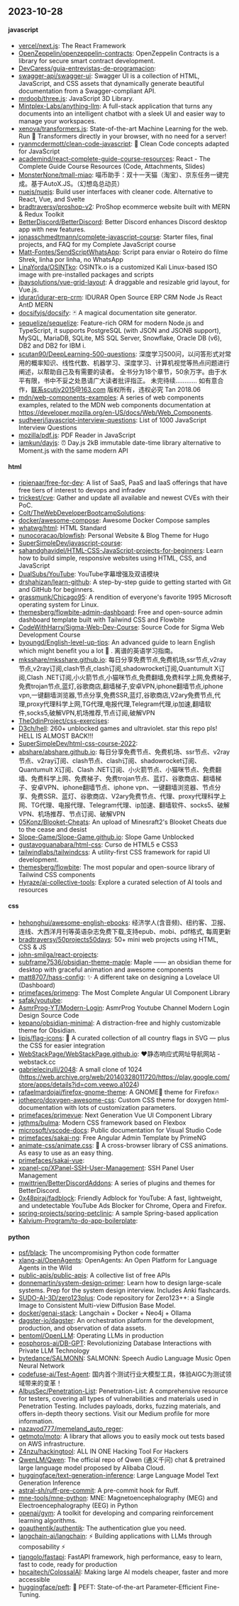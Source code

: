 ## 2023-10-28

#### javascript
* [vercel/next.js](https://github.com/vercel/next.js): The React Framework
* [OpenZeppelin/openzeppelin-contracts](https://github.com/OpenZeppelin/openzeppelin-contracts): OpenZeppelin Contracts is a library for secure smart contract development.
* [DevCaress/guia-entrevistas-de-programacion](https://github.com/DevCaress/guia-entrevistas-de-programacion): 
* [swagger-api/swagger-ui](https://github.com/swagger-api/swagger-ui): Swagger UI is a collection of HTML, JavaScript, and CSS assets that dynamically generate beautiful documentation from a Swagger-compliant API.
* [mrdoob/three.js](https://github.com/mrdoob/three.js): JavaScript 3D Library.
* [Mintplex-Labs/anything-llm](https://github.com/Mintplex-Labs/anything-llm): A full-stack application that turns any documents into an intelligent chatbot with a sleek UI and easier way to manage your workspaces.
* [xenova/transformers.js](https://github.com/xenova/transformers.js): State-of-the-art Machine Learning for the web. Run 🤗 Transformers directly in your browser, with no need for a server!
* [ryanmcdermott/clean-code-javascript](https://github.com/ryanmcdermott/clean-code-javascript): 🛁 Clean Code concepts adapted for JavaScript
* [academind/react-complete-guide-course-resources](https://github.com/academind/react-complete-guide-course-resources): React - The Complete Guide Course Resources (Code, Attachments, Slides)
* [MonsterNone/tmall-miao](https://github.com/MonsterNone/tmall-miao): 喵币助手：双十一天猫（淘宝）、京东任务一键完成。基于AutoX.JS。（幻想岛总动员）
* [nuejs/nuejs](https://github.com/nuejs/nuejs): Build user interfaces with cleaner code. Alternative to React, Vue, and Svelte
* [bradtraversy/proshop-v2](https://github.com/bradtraversy/proshop-v2): ProShop ecommerce website built with MERN & Redux Toolkit
* [BetterDiscord/BetterDiscord](https://github.com/BetterDiscord/BetterDiscord): Better Discord enhances Discord desktop app with new features.
* [jonasschmedtmann/complete-javascript-course](https://github.com/jonasschmedtmann/complete-javascript-course): Starter files, final projects, and FAQ for my Complete JavaScript course
* [Matt-Fontes/SendScriptWhatsApp](https://github.com/Matt-Fontes/SendScriptWhatsApp): Script para enviar o Roteiro do filme Shrek, linha por linha, no WhatsApp
* [LinaYorda/OSINTko](https://github.com/LinaYorda/OSINTko): OSINTk.o is a customized Kali Linux-based ISO image with pre-installed packages and scripts
* [jbaysolutions/vue-grid-layout](https://github.com/jbaysolutions/vue-grid-layout): A draggable and resizable grid layout, for Vue.js.
* [idurar/idurar-erp-crm](https://github.com/idurar/idurar-erp-crm): IDURAR Open Source ERP CRM Node Js React AntD MERN
* [docsifyjs/docsify](https://github.com/docsifyjs/docsify): 🃏 A magical documentation site generator.
* [sequelize/sequelize](https://github.com/sequelize/sequelize): Feature-rich ORM for modern Node.js and TypeScript, it supports PostgreSQL (with JSON and JSONB support), MySQL, MariaDB, SQLite, MS SQL Server, Snowflake, Oracle DB (v6), DB2 and DB2 for IBM i.
* [scutan90/DeepLearning-500-questions](https://github.com/scutan90/DeepLearning-500-questions): 深度学习500问，以问答形式对常用的概率知识、线性代数、机器学习、深度学习、计算机视觉等热点问题进行阐述，以帮助自己及有需要的读者。 全书分为18个章节，50余万字。由于水平有限，书中不妥之处恳请广大读者批评指正。 未完待续............ 如有意合作，联系scutjy2015@163.com 版权所有，违权必究 Tan 2018.06
* [mdn/web-components-examples](https://github.com/mdn/web-components-examples): A series of web components examples, related to the MDN web components documentation at https://developer.mozilla.org/en-US/docs/Web/Web_Components.
* [sudheerj/javascript-interview-questions](https://github.com/sudheerj/javascript-interview-questions): List of 1000 JavaScript Interview Questions
* [mozilla/pdf.js](https://github.com/mozilla/pdf.js): PDF Reader in JavaScript
* [iamkun/dayjs](https://github.com/iamkun/dayjs): ⏰ Day.js 2kB immutable date-time library alternative to Moment.js with the same modern API

#### html
* [ripienaar/free-for-dev](https://github.com/ripienaar/free-for-dev): A list of SaaS, PaaS and IaaS offerings that have free tiers of interest to devops and infradev
* [trickest/cve](https://github.com/trickest/cve): Gather and update all available and newest CVEs with their PoC.
* [Colt/TheWebDeveloperBootcampSolutions](https://github.com/Colt/TheWebDeveloperBootcampSolutions): 
* [docker/awesome-compose](https://github.com/docker/awesome-compose): Awesome Docker Compose samples
* [whatwg/html](https://github.com/whatwg/html): HTML Standard
* [nunocoracao/blowfish](https://github.com/nunocoracao/blowfish): Personal Website & Blog Theme for Hugo
* [SuperSimpleDev/javascript-course](https://github.com/SuperSimpleDev/javascript-course): 
* [sahandghavidel/HTML-CSS-JavaScript-projects-for-beginners](https://github.com/sahandghavidel/HTML-CSS-JavaScript-projects-for-beginners): Learn how to build simple, responsive websites using HTML, CSS, and JavaScript
* [DualSubs/YouTube](https://github.com/DualSubs/YouTube): YouTube字幕增强及双语模块
* [drshahizan/learn-github](https://github.com/drshahizan/learn-github): A step-by-step guide to getting started with Git and GitHub for beginners.
* [grassmunk/Chicago95](https://github.com/grassmunk/Chicago95): A rendition of everyone's favorite 1995 Microsoft operating system for Linux.
* [themesberg/flowbite-admin-dashboard](https://github.com/themesberg/flowbite-admin-dashboard): Free and open-source admin dashboard template built with Tailwind CSS and Flowbite
* [CodeWithHarry/Sigma-Web-Dev-Course](https://github.com/CodeWithHarry/Sigma-Web-Dev-Course): Source Code for Sigma Web Development Course
* [byoungd/English-level-up-tips](https://github.com/byoungd/English-level-up-tips): An advanced guide to learn English which might benefit you a lot 🎉 . 离谱的英语学习指南。
* [mksshare/mksshare.github.io](https://github.com/mksshare/mksshare.github.io): 每日分享免费节点,免费机场,ssr节点,v2ray节点,v2ray订阅,clash节点,clash订阅,shadowrocket订阅,Quantumult X订阅,Clash .NET订阅,小火箭节点,小猫咪节点,免费翻墙,免费科学上网,免费梯子,免费trojan节点,蓝灯,谷歌商店,翻墙梯子,安卓VPN,iphone翻墙节点,iphone vpn,一键翻墙浏览器,节点分享,免费SSR,蓝灯,谷歌商店,V2ary免费节点,代理,proxy代理科学上网,TG代理,电报代理,Telegram代理,ip加速,翻墙软件,socks5,破解VPN,机场推荐,节点订阅,破解VPN
* [TheOdinProject/css-exercises](https://github.com/TheOdinProject/css-exercises): 
* [D3ch/hell](https://github.com/D3ch/hell): 260+ unblocked games and ultraviolet. star this repo pls! HELL IS ALMOST BACK!!!
* [SuperSimpleDev/html-css-course-2022](https://github.com/SuperSimpleDev/html-css-course-2022): 
* [abshare/abshare.github.io](https://github.com/abshare/abshare.github.io): 每日分享免费节点、免费机场、ssr节点、v2ray节点、v2ray订阅、clash节点、clash订阅、shadowrocket订阅、Quantumult X订阅、Clash .NET订阅、小火箭节点、小猫咪节点、免费翻墙、免费科学上网、免费梯子、免费trojan节点、蓝灯、谷歌商店、翻墙梯子、安卓VPN、iphone翻墙节点、iphone vpn、一键翻墙浏览器、节点分享、免费SSR、蓝灯、谷歌商店、V2ary免费节点、代理、proxy代理科学上网、TG代理、电报代理、Telegram代理、ip加速、翻墙软件、socks5、破解VPN、机场推荐、节点订阅、破解VPN
* [05Konz/Blooket-Cheats](https://github.com/05Konz/Blooket-Cheats): An upload of Minesraft2's Blooket Cheats due to the cease and desist
* [Slope-Game/Slope-Game.github.io](https://github.com/Slope-Game/Slope-Game.github.io): Slope Game Unblocked
* [gustavoguanabara/html-css](https://github.com/gustavoguanabara/html-css): Curso de HTML5 e CSS3
* [tailwindlabs/tailwindcss](https://github.com/tailwindlabs/tailwindcss): A utility-first CSS framework for rapid UI development.
* [themesberg/flowbite](https://github.com/themesberg/flowbite): The most popular and open-source library of Tailwind CSS components
* [Hyraze/ai-collective-tools](https://github.com/Hyraze/ai-collective-tools): Explore a curated selection of AI tools and resources

#### css
* [hehonghui/awesome-english-ebooks](https://github.com/hehonghui/awesome-english-ebooks): 经济学人(含音频)、纽约客、卫报、连线、大西洋月刊等英语杂志免费下载,支持epub、mobi、pdf格式, 每周更新
* [bradtraversy/50projects50days](https://github.com/bradtraversy/50projects50days): 50+ mini web projects using HTML, CSS & JS
* [john-smilga/react-projects](https://github.com/john-smilga/react-projects): 
* [subframe7536/obsidian-theme-maple](https://github.com/subframe7536/obsidian-theme-maple): Maple —— an obsidian theme for desktop with graceful animation and awesome components
* [matt8707/hass-config](https://github.com/matt8707/hass-config): ✨ A different take on designing a Lovelace UI (Dashboard)
* [primefaces/primeng](https://github.com/primefaces/primeng): The Most Complete Angular UI Component Library
* [safak/youtube](https://github.com/safak/youtube): 
* [AsmrProg-YT/Modern-Login](https://github.com/AsmrProg-YT/Modern-Login): AsmrProg Youtube Channel Modern Login Design Source Code
* [kepano/obsidian-minimal](https://github.com/kepano/obsidian-minimal): A distraction-free and highly customizable theme for Obsidian.
* [lipis/flag-icons](https://github.com/lipis/flag-icons): 🎏 A curated collection of all country flags in SVG — plus the CSS for easier integration
* [WebStackPage/WebStackPage.github.io](https://github.com/WebStackPage/WebStackPage.github.io): ❤️静态响应式网址导航网站 - webstack.cc
* [gabrielecirulli/2048](https://github.com/gabrielecirulli/2048): A small clone of 1024 (https://web.archive.org/web/20140328011720/https://play.google.com/store/apps/details?id=com.veewo.a1024)
* [rafaelmardojai/firefox-gnome-theme](https://github.com/rafaelmardojai/firefox-gnome-theme): A GNOME👣 theme for Firefox🔥
* [jothepro/doxygen-awesome-css](https://github.com/jothepro/doxygen-awesome-css): Custom CSS theme for doxygen html-documentation with lots of customization parameters.
* [primefaces/primevue](https://github.com/primefaces/primevue): Next Generation Vue UI Component Library
* [jgthms/bulma](https://github.com/jgthms/bulma): Modern CSS framework based on Flexbox
* [microsoft/vscode-docs](https://github.com/microsoft/vscode-docs): Public documentation for Visual Studio Code
* [primefaces/sakai-ng](https://github.com/primefaces/sakai-ng): Free Angular Admin Template by PrimeNG
* [animate-css/animate.css](https://github.com/animate-css/animate.css): 🍿 A cross-browser library of CSS animations. As easy to use as an easy thing.
* [primefaces/sakai-vue](https://github.com/primefaces/sakai-vue): 
* [xpanel-cp/XPanel-SSH-User-Management](https://github.com/xpanel-cp/XPanel-SSH-User-Management): SSH Panel User Management
* [mwittrien/BetterDiscordAddons](https://github.com/mwittrien/BetterDiscordAddons): A series of plugins and themes for BetterDiscord.
* [0x48piraj/fadblock](https://github.com/0x48piraj/fadblock): Friendly Adblock for YouTube: A fast, lightweight, and undetectable YouTube Ads Blocker for Chrome, Opera and Firefox.
* [spring-projects/spring-petclinic](https://github.com/spring-projects/spring-petclinic): A sample Spring-based application
* [Kalvium-Program/to-do-app-boilerplate](https://github.com/Kalvium-Program/to-do-app-boilerplate): 

#### python
* [psf/black](https://github.com/psf/black): The uncompromising Python code formatter
* [xlang-ai/OpenAgents](https://github.com/xlang-ai/OpenAgents): OpenAgents: An Open Platform for Language Agents in the Wild
* [public-apis/public-apis](https://github.com/public-apis/public-apis): A collective list of free APIs
* [donnemartin/system-design-primer](https://github.com/donnemartin/system-design-primer): Learn how to design large-scale systems. Prep for the system design interview. Includes Anki flashcards.
* [SUDO-AI-3D/zero123plus](https://github.com/SUDO-AI-3D/zero123plus): Code repository for Zero123++: a Single Image to Consistent Multi-view Diffusion Base Model.
* [docker/genai-stack](https://github.com/docker/genai-stack): Langchain + Docker + Neo4j + Ollama
* [dagster-io/dagster](https://github.com/dagster-io/dagster): An orchestration platform for the development, production, and observation of data assets.
* [bentoml/OpenLLM](https://github.com/bentoml/OpenLLM): Operating LLMs in production
* [eosphoros-ai/DB-GPT](https://github.com/eosphoros-ai/DB-GPT): Revolutionizing Database Interactions with Private LLM Technology
* [bytedance/SALMONN](https://github.com/bytedance/SALMONN): SALMONN: Speech Audio Language Music Open Neural Network
* [codefuse-ai/Test-Agent](https://github.com/codefuse-ai/Test-Agent): 国内首个测试行业大模型工具，体验AIGC为测试领域带来的变革！
* [AlbusSec/Penetration-List](https://github.com/AlbusSec/Penetration-List): Penetration-List: A comprehensive resource for testers, covering all types of vulnerabilities and materials used in Penetration Testing. Includes payloads, dorks, fuzzing materials, and offers in-depth theory sections. Visit our Medium profile for more information.
* [nazavod777/memeland_auto_reger](https://github.com/nazavod777/memeland_auto_reger): 
* [getmoto/moto](https://github.com/getmoto/moto): A library that allows you to easily mock out tests based on AWS infrastructure.
* [Z4nzu/hackingtool](https://github.com/Z4nzu/hackingtool): ALL IN ONE Hacking Tool For Hackers
* [QwenLM/Qwen](https://github.com/QwenLM/Qwen): The official repo of Qwen (通义千问) chat & pretrained large language model proposed by Alibaba Cloud.
* [huggingface/text-generation-inference](https://github.com/huggingface/text-generation-inference): Large Language Model Text Generation Inference
* [astral-sh/ruff-pre-commit](https://github.com/astral-sh/ruff-pre-commit): A pre-commit hook for Ruff.
* [mne-tools/mne-python](https://github.com/mne-tools/mne-python): MNE: Magnetoencephalography (MEG) and Electroencephalography (EEG) in Python
* [openai/gym](https://github.com/openai/gym): A toolkit for developing and comparing reinforcement learning algorithms.
* [goauthentik/authentik](https://github.com/goauthentik/authentik): The authentication glue you need.
* [langchain-ai/langchain](https://github.com/langchain-ai/langchain): ⚡ Building applications with LLMs through composability ⚡
* [tiangolo/fastapi](https://github.com/tiangolo/fastapi): FastAPI framework, high performance, easy to learn, fast to code, ready for production
* [hpcaitech/ColossalAI](https://github.com/hpcaitech/ColossalAI): Making large AI models cheaper, faster and more accessible
* [huggingface/peft](https://github.com/huggingface/peft): 🤗 PEFT: State-of-the-art Parameter-Efficient Fine-Tuning.
